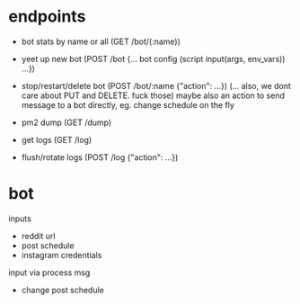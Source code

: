 # endpoints

- bot stats by name or all (GET /bot/(:name))
- yeet up new bot (POST /bot {... bot config (script input(args, env_vars)) ...})
- stop/restart/delete bot (POST /bot/:name {"action": ...}) (... also, we dont care about PUT and DELETE. fuck those)
  maybe also an action to send message to a bot directly, eg. change schedule on the fly

- pm2 dump (GET /dump)
- get logs (GET /log)
- flush/rotate logs (POST /log {"action": ...})

# bot

inputs

- reddit url
- post schedule
- instagram credentials

input via process msg

- change post schedule
